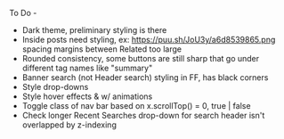 To Do -
* Dark theme, preliminary styling is there
* Inside posts need styling, ex: https://puu.sh/JoU3y/a6d8539865.png spacing margins between Related too large
* Rounded consistency, some buttons are still sharp that go under different tag names like "summary"
* Banner search (not Header search) styling in FF, has black corners
* Style drop-downs
* Style hover effects & w/ animations
* Toggle class of nav bar based on x.scrollTop() = 0, true | false
* Check longer Recent Searches drop-down for search header isn't overlapped by z-indexing
